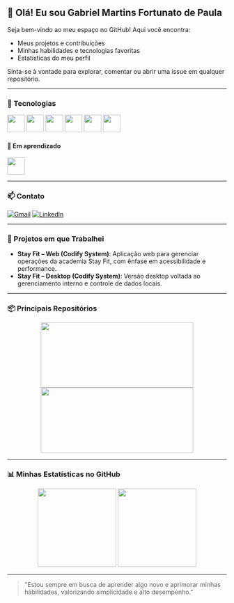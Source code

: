 ## 👋 Olá! Eu sou Gabriel Martins Fortunato de Paula

Seja bem-vindo ao meu espaço no GitHub! Aqui você encontra:
- Meus projetos e contribuições
- Minhas habilidades e tecnologias favoritas
- Estatísticas do meu perfil

Sinta-se à vontade para explorar, comentar ou abrir uma issue em qualquer repositório.

---

### 🧰 Tecnologias

<div align="left">
  <img src="https://cdn.jsdelivr.net/gh/devicons/devicon@latest/icons/javascript/javascript-original.svg" width="40" />
  <img src="https://cdn.jsdelivr.net/gh/devicons/devicon@latest/icons/html5/html5-original-wordmark.svg" width="40" />
  <img src="https://cdn.jsdelivr.net/gh/devicons/devicon@latest/icons/css3/css3-original-wordmark.svg" width="40" />
  <img src="https://cdn.jsdelivr.net/gh/devicons/devicon@latest/icons/csharp/csharp-original.svg" width="40" />
  <img src="https://cdn.jsdelivr.net/gh/devicons/devicon@latest/icons/mysql/mysql-original.svg" width="40" />
  <img src="https://cdn.jsdelivr.net/gh/devicons/devicon@latest/icons/mariadb/mariadb-original.svg" width="40" />
</div>

#### 📘 Em aprendizado
<img src="https://cdn.jsdelivr.net/gh/devicons/devicon@latest/icons/c/c-original.svg" width="40" />

---

### 📫 Contato

[![Gmail](https://img.shields.io/badge/-Gmail-%23333?style=for-the-badge&logo=gmail&logoColor=white)](mailto:gabrielmartins180706@gmail.com)
[![LinkedIn](https://img.shields.io/badge/-LinkedIn-%230077B5?style=for-the-badge&logo=linkedin&logoColor=white)](https://www.linkedin.com/in/gabriel-martins-09297934b/)

---

### 💼 Projetos em que Trabalhei

 - **Stay Fit – Web (Codify System)**: Aplicação web para gerenciar operações da academia Stay Fit, com ênfase em acessibilidade e performance.
 - **Stay Fit – Desktop (Codify System)**: Versão desktop voltada ao gerenciamento interno e controle de dados locais.

---
 
### 📦 Principais Repositórios

<div align="center">

<a href="https://github.com/Bielmfp18/modelophp">
  <img src="https://github-readme-stats.vercel.app/api/pin/?username=Bielmfp18&repo=modelophp&theme=tokyonight" width="350" height="150"/>
</a>

<a href="https://github.com/Bielmfp18/programacaoC">
  <img src="https://github-readme-stats.vercel.app/api/pin/?username=Bielmfp18&repo=programacaoC&theme=tokyonight" width="350" height="150"/>
</a>

</div>

---

### 📊 Minhas Estatísticas no GitHub

<div align="center">
  <img height="180em" src="https://github-readme-stats.vercel.app/api?username=Bielmfp18&show_icons=true&theme=tokyonight&include_all_commits=true&count_private=true"/>
  <img height="180em" src="https://github-readme-stats.vercel.app/api/top-langs/?username=Bielmfp18&layout=compact&langs_count=7&theme=tokyonight"/>
</div>

---

> "Estou sempre em busca de aprender algo novo e aprimorar minhas habilidades, valorizando simplicidade e alto desempenho."
